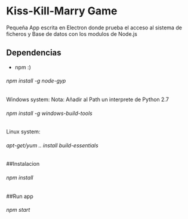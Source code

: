 # Kiss-Kill-Marry Game

Pequeña App escrita en Electron donde prueba el acceso al sistema
de ficheros y Base de datos con los modulos de Node.js
## Dependencias

- npm :)


###### npm install -g node-gyp

Windows system:
 Nota: Añadir al Path un interprete de Python 2.7
###### npm install -g windows-build-tools

Linux system:

###### apt-get/yum .. install build-essentials

##Instalacion

###### npm install

##Run app
###### npm start



